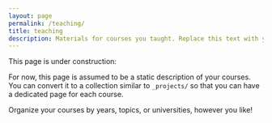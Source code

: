 ```yaml
---
layout: page
permalink: /teaching/
title: teaching
description: Materials for courses you taught. Replace this text with your description.
---
```

This page is under construction:

For now, this page is assumed to be a static description of your courses. You can convert it to a collection similar to `_projects/` so that you can have a dedicated page for each course.

Organize your courses by years, topics, or universities, however you like!
